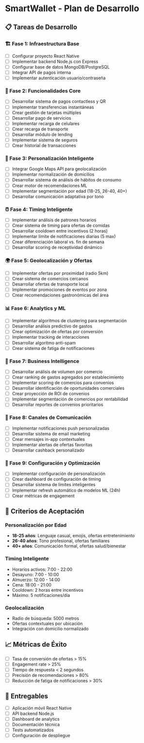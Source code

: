 # SmartWallet - Plan de Desarrollo

## 📋 Tareas de Desarrollo

### 🏗️ Fase 1: Infraestructura Base
- [ ] Configurar proyecto React Native
- [ ] Implementar backend Node.js con Express
- [ ] Configurar base de datos MongoDB/PostgreSQL
- [ ] Integrar API de pagos interna
- [ ] Implementar autenticación usuario/contraseña

### 🎯 Fase 2: Funcionalidades Core
- [ ] Desarrollar sistema de pagos contactless y QR
- [ ] Implementar transferencias instantáneas
- [ ] Crear gestión de tarjetas múltiples
- [ ] Desarrollar pago de servicios
- [ ] Implementar recarga de celulares
- [ ] Crear recarga de transporte
- [ ] Desarrollar módulo de lending
- [ ] Implementar sistema de seguros
- [ ] Crear historial de transacciones

### 🧠 Fase 3: Personalización Inteligente
- [ ] Integrar Google Maps API para geolocalización
- [ ] Implementar normalización de domicilios
- [ ] Desarrollar sistema de análisis de hábitos de consumo
- [ ] Crear motor de recomendaciones ML
- [ ] Implementar segmentación por edad (18-25, 26-40, 40+)
- [ ] Desarrollar comunicación adaptativa por tono

### ⏰ Fase 4: Timing Inteligente
- [ ] Implementar análisis de patrones horarios
- [ ] Crear sistema de timing para ofertas de comidas
- [ ] Desarrollar cooldown entre incentivos (2 horas)
- [ ] Implementar límite de notificaciones diarias (5 max)
- [ ] Crear diferenciación laboral vs. fin de semana
- [ ] Desarrollar scoring de receptividad dinámico

### 🌍 Fase 5: Geolocalización y Ofertas
- [ ] Implementar ofertas por proximidad (radio 5km)
- [ ] Crear sistema de comercios cercanos
- [ ] Desarrollar ofertas de transporte local
- [ ] Implementar promociones de eventos por zona
- [ ] Crear recomendaciones gastronómicas del área

### 📊 Fase 6: Analytics y ML
- [ ] Implementar algoritmos de clustering para segmentación
- [ ] Desarrollar análisis predictivo de gastos
- [ ] Crear optimización de ofertas por conversión
- [ ] Implementar tracking de interacciones
- [ ] Desarrollar algoritmo anti-spam
- [ ] Crear sistema de fatiga de notificaciones

### 💼 Fase 7: Business Intelligence
- [ ] Desarrollar análisis de volumen por comercio
- [ ] Crear ranking de gastos agregados por establecimiento
- [ ] Implementar scoring de comercios para convenios
- [ ] Desarrollar identificación de oportunidades comerciales
- [ ] Crear proyección de ROI de convenios
- [ ] Implementar segmentación de comercios por rentabilidad
- [ ] Desarrollar reportes de convenios prioritarios

### 📱 Fase 8: Canales de Comunicación
- [ ] Implementar notificaciones push personalizadas
- [ ] Desarrollar sistema de email marketing
- [ ] Crear mensajes in-app contextuales
- [ ] Implementar alertas de ofertas favoritas
- [ ] Desarrollar cashback personalizado

### 🔧 Fase 9: Configuración y Optimización
- [ ] Implementar configuración de personalización
- [ ] Crear dashboard de configuración de timing
- [ ] Desarrollar sistema de límites inteligentes
- [ ] Implementar refresh automático de modelos ML (24h)
- [ ] Crear métricas de engagement

## 🎯 Criterios de Aceptación

### Personalización por Edad
- **18-25 años**: Lenguaje casual, emojis, ofertas entretenimiento
- **26-40 años**: Tono profesional, ofertas familiares
- **40+ años**: Comunicación formal, ofertas salud/bienestar

### Timing Inteligente
- Horarios activos: 7:00 - 22:00
- Desayuno: 7:00 - 10:00
- Almuerzo: 12:00 - 14:00
- Cena: 18:00 - 21:00
- Cooldown: 2 horas entre incentivos
- Máximo: 5 notificaciones/día

### Geolocalización
- Radio de búsqueda: 5000 metros
- Ofertas contextuales por ubicación
- Integración con domicilio normalizado

## 📈 Métricas de Éxito
- [ ] Tasa de conversión de ofertas > 15%
- [ ] Engagement rate > 25%
- [ ] Tiempo de respuesta < 2 segundos
- [ ] Precisión de recomendaciones > 80%
- [ ] Reducción de fatiga de notificaciones > 30%

## 🚀 Entregables
- [ ] Aplicación móvil React Native
- [ ] API backend Node.js
- [ ] Dashboard de analytics
- [ ] Documentación técnica
- [ ] Tests automatizados
- [ ] Configuración de despliegue